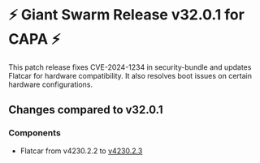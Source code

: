 # :zap: Giant Swarm Release v32.0.1 for CAPA :zap:

This patch release fixes CVE-2024-1234 in security-bundle and updates Flatcar for hardware compatibility. It also resolves boot issues on certain hardware configurations.

## Changes compared to v32.0.1

### Components

- Flatcar from v4230.2.2 to [v4230.2.3](https://www.flatcar-linux.org/releases/#release-4230.2.3)

